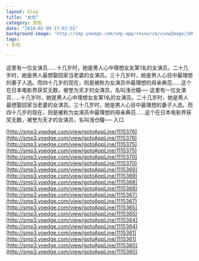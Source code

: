```yaml
---
layout: blog
title: "女优"
category: 其他
date: "2018-02-09 17:02:55"
background-image: 'http://smp.yoedge.com/smp-app/resource/viewImage/1004024appline.png'
tags:
- 女优

---
```

这里有一位女演员……十几岁时，她是男人心中理想女友第1名的女演员。二十几岁时，她是男人最想娶回家当老婆的女演员。三十几岁时，她是男人心目中最理想的妻子人选。而四十几岁的现在，则是被称为女演员中最理想的母亲典范……这个在日本电影界获奖无数，被誉为天才的女演员，名叫浅仓瞳──
这里有一位女演员……十几岁时，她是男人心中理想女友第1名的女演员。二十几岁时，她是男人最想娶回家当老婆的女演员。三十几岁时，她是男人心目中最理想的妻子人选。而四十几岁的现在，则是被称为女演员中最理想的母亲典范……这个在日本电影界获奖无数，被誉为天才的女演员，名叫浅仓瞳──
入口

[http://smp3.yoedge.com/view/gotoAppLine/1115376](http://smp3.yoedge.com/view/gotoAppLine/1115376)
[http://smp3.yoedge.com/view/gotoAppLine/1115375](http://smp3.yoedge.com/view/gotoAppLine/1115375)
[http://smp3.yoedge.com/view/gotoAppLine/1115370](http://smp3.yoedge.com/view/gotoAppLine/1115370)
[http://smp3.yoedge.com/view/gotoAppLine/1115369](http://smp3.yoedge.com/view/gotoAppLine/1115369)
[http://smp3.yoedge.com/view/gotoAppLine/1115368](http://smp3.yoedge.com/view/gotoAppLine/1115368)
[http://smp3.yoedge.com/view/gotoAppLine/1115367](http://smp3.yoedge.com/view/gotoAppLine/1115367)
[http://smp3.yoedge.com/view/gotoAppLine/1115365](http://smp3.yoedge.com/view/gotoAppLine/1115365)
[http://smp3.yoedge.com/view/gotoAppLine/1115364](http://smp3.yoedge.com/view/gotoAppLine/1115364)
[http://smp3.yoedge.com/view/gotoAppLine/1115361](http://smp3.yoedge.com/view/gotoAppLine/1115361)
[http://smp3.yoedge.com/view/gotoAppLine/1115360](http://smp3.yoedge.com/view/gotoAppLine/1115360)

        

